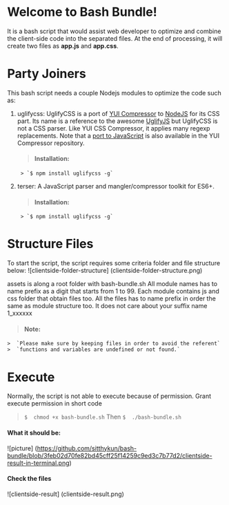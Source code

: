 # Welcome to Bash Bundle!

It is a bash script that would assist web developer to optimize and combine the client-side code into the separated files. At the end of processing, it will create two files as **app.js** and **app.css**.

# Party Joiners

This bash script needs a couple Nodejs modules to optimize the code such as:
1. uglifycss: UglifyCSS is a port of [YUI Compressor](https://github.com/yui/yuicompressor) to [NodeJS](http://nodejs.org/) for its CSS part. Its name is a reference to the awesome [UglifyJS](https://github.com/mishoo/UglifyJS) but UglifyCSS is not a CSS parser. Like YUI CSS Compressor, it applies many regexp replacements. Note that a [port to JavaScript](https://github.com/yui/ycssmin) is also available in the YUI Compressor repository.

	> #### Installation:
		> `$ npm install uglifycss -g`
2. terser: A JavaScript parser and mangler/compressor toolkit for ES6+.

	> #### Installation:
		> `$ npm install uglifycss -g`

# Structure Files

To start the script, the script requires some criteria folder and file structure below:
![clientside-folder-structure]
(clientside-folder-structure.png)



assets is along a root folder with bash-bundle.sh
All module names has to name prefix as a digit that starts from 1 to 99.
Each module contains js and css folder that obtain files too.
All the files has to name prefix in order the same as module structure too.
It does not care about your suffix name 1_xxxxxx

> #### Note:
	>  `Please make sure by keeping files in order to avoid the referent`
	>  `functions and variables are undefined or not found.`

# Execute

Normally, the script is not able to execute because of permission. Grant execute permission in short code

> `$  chmod +x bash-bundle.sh`
Then
> `$  ./bash-bundle.sh`

#### What it should be:
![picture]
(https://github.com/sitthykun/bash-bundle/blob/3feb02d70fe82bd45cff25f14259c9ed3c7b77d2/clientside-result-in-terminal.png)
#### Check the files
![clientside-result]
(clientside-result.png)
